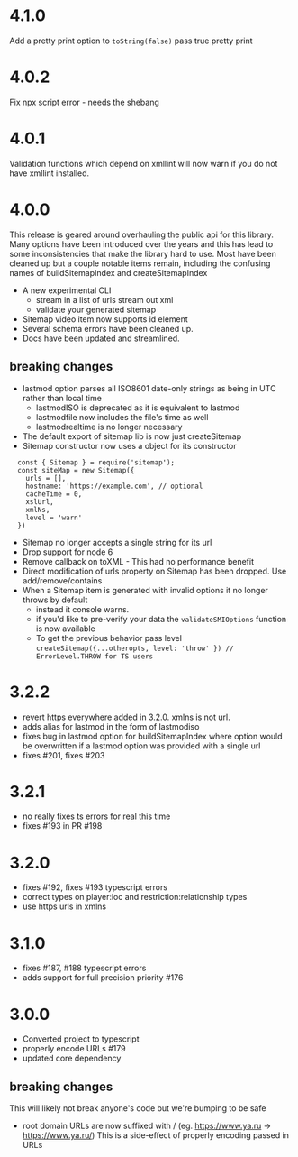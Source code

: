 # 4.1.0
Add a pretty print option to `toString(false)`
pass true pretty print

# 4.0.2
Fix npx script error - needs the shebang

# 4.0.1
Validation functions which depend on xmllint will now warn if you do not have xmllint installed.

# 4.0.0

This release is geared around overhauling the public api for this library. Many 
options have been introduced over the years and this has lead to some inconsistencies
that make the library hard to use. Most have been cleaned up but a couple notable
items remain, including the confusing names of buildSitemapIndex and createSitemapIndex

  - A new experimental CLI
    - stream in a list of urls stream out xml
    - validate your generated sitemap
  - Sitemap video item now supports id element
  - Several schema errors have been cleaned up.
  - Docs have been updated and streamlined.
## breaking changes
  - lastmod option parses all ISO8601 date-only strings as being in UTC rather than local time
    - lastmodISO is deprecated as it is equivalent to lastmod
    - lastmodfile now includes the file's time as well
    - lastmodrealtime is no longer necessary
  - The default export of sitemap lib is now just createSitemap
  - Sitemap constructor now uses a object for its constructor
  ```
    const { Sitemap } = require('sitemap');
    const siteMap = new Sitemap({
      urls = [],
      hostname: 'https://example.com', // optional
      cacheTime = 0,
      xslUrl,
      xmlNs,
      level = 'warn'
    })
  ```
  - Sitemap no longer accepts a single string for its url
  - Drop support for node 6
  - Remove callback on toXML - This had no performance benefit
  - Direct modification of urls property on Sitemap has been dropped. Use add/remove/contains
  - When a Sitemap item is generated with invalid options it no longer throws by default
    - instead it console warns.
    - if you'd like to pre-verify your data the `validateSMIOptions` function is
    now available
    - To get the previous behavior pass level `createSitemap({...otheropts, level: 'throw' }) // ErrorLevel.THROW for TS users`
# 3.2.2
  - revert https everywhere added in 3.2.0. xmlns is not url.
  - adds alias for lastmod in the form of lastmodiso
  - fixes bug in lastmod option for buildSitemapIndex where option would be overwritten if a lastmod option was provided with a single url
  - fixes #201, fixes #203
# 3.2.1
  - no really fixes ts errors for real this time
  - fixes #193 in PR #198
# 3.2.0
  - fixes #192, fixes #193 typescript errors
  - correct types on player:loc and restriction:relationship types
  - use https urls in xmlns
# 3.1.0
 - fixes #187, #188 typescript errors
 - adds support for full precision priority #176
# 3.0.0
 - Converted project to typescript
 - properly encode URLs #179
 - updated core dependency
## breaking changes
 This will likely not break anyone's code but we're bumping to be safe
 - root domain URLs are now suffixed with / (eg. https://www.ya.ru -> https://www.ya.ru/) This is a side-effect of properly encoding passed in URLs

